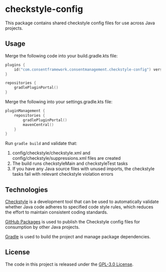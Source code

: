 # checkstyle-config
This package contains shared checkstyle config files for use across Java projects.

## Usage

Merge the following code into your build.gradle.kts file:

```kotlin
plugins {
    id("com.consentframework.consentmanagement.checkstyle-config") version "1.2.1"
}

repositories {
    gradlePluginPortal()
}
```

Merge the following into your settings.gradle.kts file:

```kotlin
pluginManagement {
    repositories {
        gradlePluginPortal()
        mavenCentral()
    }
}
```

Run `gradle build` and validate that:
1. config/checkstyle/checkstyle.xml and config/checkstyle/suppressions.xml files are created
2. The build runs checkstyleMain and checkstyleTest tasks
3. If you have any Java source files with unused imports, the checkstyle tasks fail with relevant checkstyle violation errors

## Technologies
[Checkstyle](https://checkstyle.org/) is a development tool that can be used to automatically validate whether Java code adheres to specified code style rules, which reduces the effort to maintain consistent coding standards.

[GitHub Packages](https://docs.github.com/en/packages) is used to publish the Checkstyle config files for consumption by other Java projects.

[Gradle](https://docs.gradle.org) is used to build the project and manage package dependencies.

## License
The code in this project is released under the [GPL-3.0 License](LICENSE).
